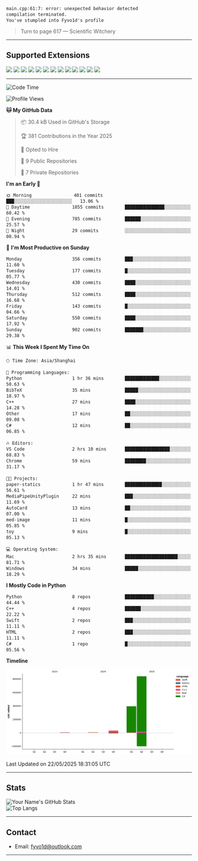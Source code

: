 ```
main.cpp:61:7: error: unexpected behavior detected
compilation terminated.
You've stumpled into Fyvo1d's profile
```

> Turn to page 617 — Scientific Witchery

---

## Supported Extensions

<p align="left">
  <img src="https://cdn.jsdelivr.net/gh/devicons/devicon/icons/cplusplus/cplusplus-original.svg" height="40" />
  <img src="https://cdn.jsdelivr.net/gh/devicons/devicon/icons/csharp/csharp-original.svg" height="40" />
  <img src="https://cdn.jsdelivr.net/gh/devicons/devicon/icons/python/python-original.svg" height="40" />
  <img src="https://cdn.jsdelivr.net/gh/devicons/devicon/icons/swift/swift-original.svg" height="40" />
  <img src="https://cdn.jsdelivr.net/gh/devicons/devicon/icons/git/git-original.svg" height="40" />
  <img src="https://cdn.jsdelivr.net/gh/devicons/devicon/icons/docker/docker-original.svg" height="40" />
  <img src="https://cdn.jsdelivr.net/gh/devicons/devicon/icons/vscode/vscode-original.svg" height="40" />
  <img src="https://www.vulkan.org/user/themes/vulkan/images/logo/vulkan-logo.svg" height="40" />
  <img src="https://cdn.jsdelivr.net/gh/devicons/devicon/icons/opengl/opengl-original.svg" height="40" />
  <img src="https://cdn.jsdelivr.net/gh/devicons/devicon/icons/pytorch/pytorch-original.svg" height="40" />
  <img src="https://cdn.jsdelivr.net/gh/devicons/devicon/icons/unity/unity-original.svg" height="40" />
  <img src="https://cdn.jsdelivr.net/gh/devicons/devicon/icons/unrealengine/unrealengine-original.svg" height="40" />
  <img src="https://cdn.jsdelivr.net/gh/devicons/devicon/icons/cmake/cmake-original.svg" height="40" />
</p>


---

<!--START_SECTION:waka-->
![Code Time](http://img.shields.io/badge/Code%20Time-143%20hrs%2043%20mins-blue)

![Profile Views](http://img.shields.io/badge/Profile%20Views-7-blue)

**🐱 My GitHub Data** 

> 📦 30.4 kB Used in GitHub's Storage 
 > 
> 🏆 381 Contributions in the Year 2025
 > 
> 💼 Opted to Hire
 > 
> 📜 9 Public Repositories 
 > 
> 🔑 7 Private Repositories 
 > 
**I'm an Early 🐤** 

```text
🌞 Morning                401 commits         ███░░░░░░░░░░░░░░░░░░░░░░   13.06 % 
🌆 Daytime                1855 commits        ███████████████░░░░░░░░░░   60.42 % 
🌃 Evening                785 commits         ██████░░░░░░░░░░░░░░░░░░░   25.57 % 
🌙 Night                  29 commits          ░░░░░░░░░░░░░░░░░░░░░░░░░   00.94 % 
```
📅 **I'm Most Productive on Sunday** 

```text
Monday                   356 commits         ███░░░░░░░░░░░░░░░░░░░░░░   11.60 % 
Tuesday                  177 commits         █░░░░░░░░░░░░░░░░░░░░░░░░   05.77 % 
Wednesday                430 commits         ████░░░░░░░░░░░░░░░░░░░░░   14.01 % 
Thursday                 512 commits         ████░░░░░░░░░░░░░░░░░░░░░   16.68 % 
Friday                   143 commits         █░░░░░░░░░░░░░░░░░░░░░░░░   04.66 % 
Saturday                 550 commits         ████░░░░░░░░░░░░░░░░░░░░░   17.92 % 
Sunday                   902 commits         ███████░░░░░░░░░░░░░░░░░░   29.38 % 
```


📊 **This Week I Spent My Time On** 

```text
🕑︎ Time Zone: Asia/Shanghai

💬 Programming Languages: 
Python                   1 hr 36 mins        █████████████░░░░░░░░░░░░   50.63 % 
BibTeX                   35 mins             █████░░░░░░░░░░░░░░░░░░░░   18.97 % 
C++                      27 mins             ████░░░░░░░░░░░░░░░░░░░░░   14.28 % 
Other                    17 mins             ██░░░░░░░░░░░░░░░░░░░░░░░   09.08 % 
C#                       12 mins             ██░░░░░░░░░░░░░░░░░░░░░░░   06.85 % 

🔥 Editors: 
VS Code                  2 hrs 10 mins       █████████████████░░░░░░░░   68.83 % 
Chrome                   59 mins             ████████░░░░░░░░░░░░░░░░░   31.17 % 

🐱‍💻 Projects: 
paper-statics            1 hr 47 mins        ██████████████░░░░░░░░░░░   56.61 % 
MediaPipeUnityPlugin     22 mins             ███░░░░░░░░░░░░░░░░░░░░░░   11.69 % 
AutoCard                 13 mins             ██░░░░░░░░░░░░░░░░░░░░░░░   07.00 % 
med-image                11 mins             █░░░░░░░░░░░░░░░░░░░░░░░░   05.85 % 
toy                      9 mins              █░░░░░░░░░░░░░░░░░░░░░░░░   05.13 % 

💻 Operating System: 
Mac                      2 hrs 35 mins       ████████████████████░░░░░   81.71 % 
Windows                  34 mins             █████░░░░░░░░░░░░░░░░░░░░   18.29 % 
```

**I Mostly Code in Python** 

```text
Python                   8 repos             ███████████░░░░░░░░░░░░░░   44.44 % 
C++                      4 repos             ██████░░░░░░░░░░░░░░░░░░░   22.22 % 
Swift                    2 repos             ███░░░░░░░░░░░░░░░░░░░░░░   11.11 % 
HTML                     2 repos             ███░░░░░░░░░░░░░░░░░░░░░░   11.11 % 
C#                       1 repo              █░░░░░░░░░░░░░░░░░░░░░░░░   05.56 % 
```



**Timeline**

![Lines of Code chart](https://raw.githubusercontent.com/FyVoid/FyVoid/main/assets/bar_graph.png)


 Last Updated on 22/05/2025 18:31:05 UTC
<!--END_SECTION:waka-->

---

## Stats

![Your Name's GitHub Stats](https://github-readme-stats.vercel.app/api?username=fyvoid&show_icons=true&theme=tokyonight)  
![Top Langs](https://github-readme-stats.vercel.app/api/top-langs/?username=fyvoid&layout=compact&theme=tokyonight)

---

## Contact

- Email: [fyvo1d@outlook.com](fyvo1d@outlook.com)  

---
